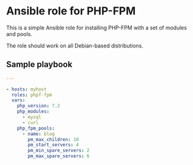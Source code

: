 # Ansible role for PHP-FPM

This is a simple Ansible role for installing PHP-FPM with a set of modules and pools.

The role should work on all Debian-based distributions.

## Sample playbook

```yaml
---

- hosts: myhost
  roles: phpf-fpm
  vars:
    php_version: 7.2
    php_modules:
      - mysql
      - curl
    php_fpm_pools:
      - name: blog
        pm_max_children: 10
        pm_start_servers: 4
        pm_min_spare_servers: 2
        pm_max_spare_servers: 6
```
